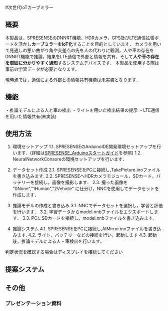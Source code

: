 #次世代IoTカーブミラー

## 概要
本製品は，SPRESENSEのDNNRT機能，HDRカメラ，GPS及びLTE通信拡張ボードを活かし**カーブミラーをIoT化**することを目的としています．
カメラを用いて見通しの悪い曲がり角や交差点の先を人の代わりに観測，人や車の存在をDNNRT機能で推論，結果をLTE通信で外部と情報を共有，そして**人や車の存在を周囲に分かりやすく通知**するシステムデバイスです．
本製品を使用する際は事前の学習データが必要となります．

現時点では，通信による外部との情報共有機能は未実装となります．

## 機能
・推論モデルによる人と車の検出
・ライトを用いた検出結果の提示
・LTE通信を用いた情報共有(未実装)

## 使用方法
1. 環境セットアップ
1.1. SPRESENSEのArduinoIDE開発環境セットアップを行います．(詳細は[SPRESENSE_Arduinoスタートガイド](https://developer.sony.com/develop/spresense/docs/arduino_set_up_ja.html)を参照)
1.2. NeuralNetworkConsoreの環境セットアップを行います．

2. データセット作成
2.1. SPRESENSEをPCに接続し,TakePicture.inoファイルを書き込みます.
2.2. SPRESENSEへHDRカメラモジュール，SDカード，バッテリーを接続し，画像を撮影します．
2.3. 撮った画像を "0None","1Human","2Vehicle" に仕分け，NNCを使用してデータセットを作成します．

3. 推論モデルの作成と書き込み
3.1. NNCでデータセットを選択し，学習と評価を行います．
3.2. 学習データからmodel.nnbファイルをエクスポートします．
3.3. PCにSDカードを接続し，model.nnbファイルを書き込みます.

4. 推論システム
4.1. SPRESENSEをPCに接続し,AIMirror.inoファイルを書き込みます.
4.2. ライト，バッテリーなどの接続を行い，起動します
4.3. 起動後，推論モデルによる人・車検出を行います．

判定状況を確認する場合はディスプレイを接続してください

## 提案システム

## その他
### プレゼンテーション資料
